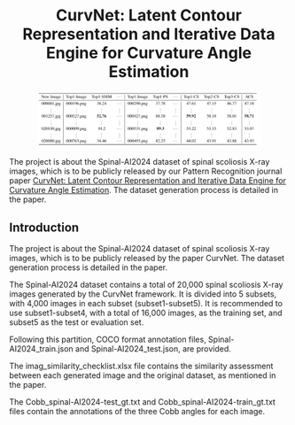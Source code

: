 # <h1 align="center"> CurvNet: Latent Contour Representation and Iterative Data Engine for Curvature Angle Estimation </h1> 

<div align="center">
    <img src="figs/checklist.png" width="80%">
</div>


The project is about the Spinal-AI2024 dataset of spinal scoliosis X-ray images, which is to be publicly released by our Pattern Recognition journal paper [CurvNet: Latent Contour Representation and Iterative Data Engine for Curvature Angle Estimation](https://arxiv.org/abs/2411.12604). The dataset generation process is detailed in the paper.




## Introduction
The project is about the Spinal-AI2024 dataset of spinal scoliosis X-ray images, which is to be publicly released by the paper CurvNet. The dataset generation process is detailed in the paper.

The Spinal-AI2024 dataset contains a total of 20,000 spinal scoliosis X-ray images generated by the CurvNet framework. It is divided into 5 subsets, with 4,000 images in each subset (subset1-subset5). It is recommended to use subset1-subset4, with a total of 16,000 images, as the training set, and subset5 as the test or evaluation set.

Following this partition, COCO format annotation files, Spinal-AI2024_train.json and Spinal-AI2024_test.json, are provided.

The imag_similarity_checklist.xlsx file contains the similarity assessment between each generated image and the original dataset, as mentioned in the paper.

The Cobb_spinal-AI2024-test_gt.txt and Cobb_spinal-AI2024-train_gt.txt files contain the annotations of the three Cobb angles for each image.


